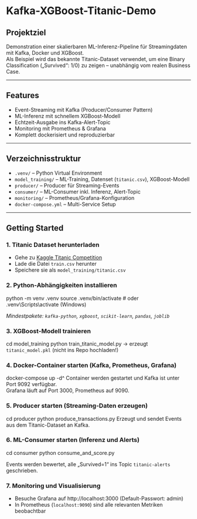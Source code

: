 # Kafka-XGBoost-Titanic-Demo

## Projektziel

Demonstration einer skalierbaren ML-Inferenz-Pipeline für Streamingdaten mit Kafka, Docker und XGBoost.  
Als Beispiel wird das bekannte Titanic-Dataset verwendet, um eine Binary Classification („Survived“: 1/0) zu zeigen – unabhängig vom realen Business Case.

---

## Features

- Event-Streaming mit Kafka (Producer/Consumer Pattern)
- ML-Inferenz mit schnellem XGBoost-Modell
- Echtzeit-Ausgabe ins Kafka-Alert-Topic
- Monitoring mit Prometheus & Grafana
- Komplett dockerisiert und reproduzierbar

---

## Verzeichnisstruktur

- `.venv/`            – Python Virtual Environment  
- `model_training/`   – ML-Training, Datenset (`titanic.csv`), XGBoost-Modell  
- `producer/`         – Producer für Streaming-Events  
- `consumer/`         – ML-Consumer inkl. Inferenz, Alert-Topic  
- `monitoring/`       – Prometheus/Grafana-Konfiguration  
- `docker-compose.yml` – Multi-Service Setup

---

## Getting Started

### 1. Titanic Dataset herunterladen

- Gehe zu [Kaggle Titanic Competition](https://www.kaggle.com/competitions/titanic/data)
- Lade die Datei `train.csv` herunter
- Speichere sie als `model_training/titanic.csv`

### 2. Python-Abhängigkeiten installieren

python -m venv .venv
source .venv/bin/activate # oder .venv\Scripts\activate (Windows)

_Mindestpakete: `kafka-python`, `xgboost`, `scikit-learn`, `pandas`, `joblib`_

### 3. XGBoost-Modell trainieren

cd model_training
python train_titanic_model.py
→ erzeugt `titanic_model.pkl` (nicht ins Repo hochladen!)

### 4. Docker-Container starten (Kafka, Prometheus, Grafana)

docker-compose up -d^
Container werden gestartet und Kafka ist unter Port 9092 verfügbar.  
Grafana läuft auf Port 3000, Prometheus auf 9090.

### 5. Producer starten (Streaming-Daten erzeugen)

cd producer
python produce_transactions.py
Erzeugt und sendet Events aus dem Titanic-Dataset an Kafka.

### 6. ML-Consumer starten (Inferenz und Alerts)

cd consumer
python consume_and_score.py

Events werden bewertet, alle „Survived=1“ ins Topic `titanic-alerts` geschrieben.

### 7. Monitoring und Visualisierung

- Besuche Grafana auf http://localhost:3000 (Default-Passwort: admin)
- In Prometheus (`localhost:9090`) sind alle relevanten Metriken beobachtbar


